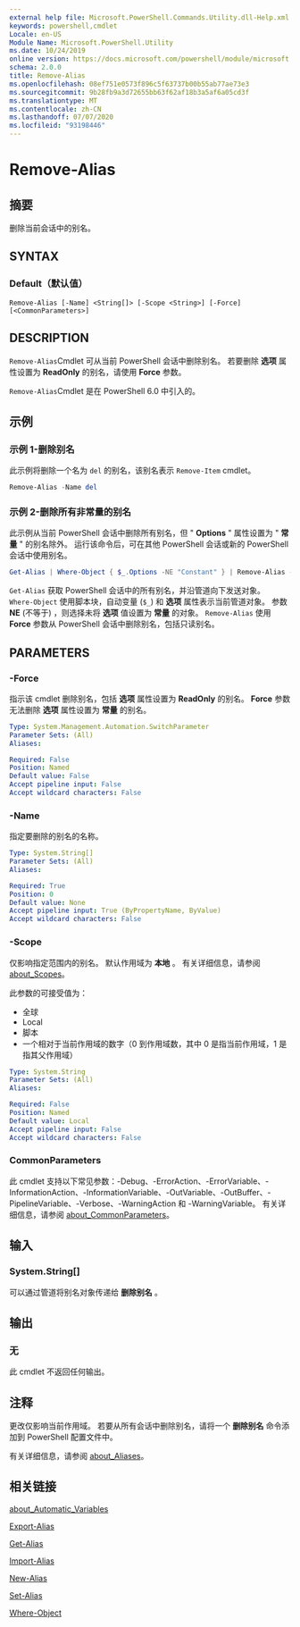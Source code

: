 ```yaml
---
external help file: Microsoft.PowerShell.Commands.Utility.dll-Help.xml
keywords: powershell,cmdlet
Locale: en-US
Module Name: Microsoft.PowerShell.Utility
ms.date: 10/24/2019
online version: https://docs.microsoft.com/powershell/module/microsoft.powershell.utility/remove-alias?view=powershell-6&WT.mc_id=ps-gethelp
schema: 2.0.0
title: Remove-Alias
ms.openlocfilehash: 08ef751e0573f896c5f63737b00b55ab77ae73e3
ms.sourcegitcommit: 9b28fb9a3d72655bb63f62af18b3a5af6a05cd3f
ms.translationtype: MT
ms.contentlocale: zh-CN
ms.lasthandoff: 07/07/2020
ms.locfileid: "93198446"
---
```

# Remove-Alias

## 摘要
删除当前会话中的别名。

## SYNTAX

### Default（默认值）

```
Remove-Alias [-Name] <String[]> [-Scope <String>] [-Force] [<CommonParameters>]
```

## DESCRIPTION

`Remove-Alias`Cmdlet 可从当前 PowerShell 会话中删除别名。 若要删除 **选项** 属性设置为 **ReadOnly** 的别名，请使用 **Force** 参数。

`Remove-Alias`Cmdlet 是在 PowerShell 6.0 中引入的。

## 示例

### 示例 1-删除别名

此示例将删除一个名为 `del` 的别名，该别名表示 `Remove-Item` cmdlet。

```powershell
Remove-Alias -Name del
```

### 示例 2-删除所有非常量的别名

此示例从当前 PowerShell 会话中删除所有别名，但 " **Options** " 属性设置为 " **常量** " 的别名除外。 运行该命令后，可在其他 PowerShell 会话或新的 PowerShell 会话中使用别名。

```powershell
Get-Alias | Where-Object { $_.Options -NE "Constant" } | Remove-Alias -Force
```

`Get-Alias` 获取 PowerShell 会话中的所有别名，并沿管道向下发送对象。
`Where-Object` 使用脚本块，自动变量 (`$_`) 和 **选项** 属性表示当前管道对象。 参数 **NE** (不等于) ，则选择未将 **选项** 值设置为 **常量** 的对象。 `Remove-Alias` 使用 **Force** 参数从 PowerShell 会话中删除别名，包括只读别名。

## PARAMETERS

### -Force

指示该 cmdlet 删除别名，包括 **选项** 属性设置为 **ReadOnly** 的别名。 **Force** 参数无法删除 **选项** 属性设置为 **常量** 的别名。

```yaml
Type: System.Management.Automation.SwitchParameter
Parameter Sets: (All)
Aliases:

Required: False
Position: Named
Default value: False
Accept pipeline input: False
Accept wildcard characters: False
```

### -Name

指定要删除的别名的名称。

```yaml
Type: System.String[]
Parameter Sets: (All)
Aliases:

Required: True
Position: 0
Default value: None
Accept pipeline input: True (ByPropertyName, ByValue)
Accept wildcard characters: False
```

### -Scope

仅影响指定范围内的别名。 默认作用域为 **本地** 。 有关详细信息，请参阅 [about_Scopes](../microsoft.powershell.core/about/about_scopes.md)。

此参数的可接受值为：

- 全球
- Local
- 脚本
- 一个相对于当前作用域的数字（0 到作用域数，其中 0 是指当前作用域，1 是指其父作用域）

```yaml
Type: System.String
Parameter Sets: (All)
Aliases:

Required: False
Position: Named
Default value: Local
Accept pipeline input: False
Accept wildcard characters: False
```

### CommonParameters

此 cmdlet 支持以下常见参数：-Debug、-ErrorAction、-ErrorVariable、-InformationAction、-InformationVariable、-OutVariable、-OutBuffer、-PipelineVariable、-Verbose、-WarningAction 和 -WarningVariable。 有关详细信息，请参阅 [about_CommonParameters](https://go.microsoft.com/fwlink/?LinkID=113216)。

## 输入

### System.String[]

可以通过管道将别名对象传递给 **删除别名** 。

## 输出

### 无

此 cmdlet 不返回任何输出。

## 注释

更改仅影响当前作用域。 若要从所有会话中删除别名，请将一个 **删除别名** 命令添加到 PowerShell 配置文件中。

有关详细信息，请参阅 [about_Aliases](../microsoft.powershell.core/about/about_aliases.md)。

## 相关链接

[about_Automatic_Variables](../Microsoft.PowerShell.Core/About/about_Automatic_Variables.md)

[Export-Alias](Export-Alias.md)

[Get-Alias](Get-Alias.md)

[Import-Alias](Import-Alias.md)

[New-Alias](New-Alias.md)

[Set-Alias](Set-Alias.md)

[Where-Object](../Microsoft.PowerShell.Core/Where-Object.md)
